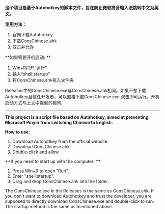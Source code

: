 **这个项目是基于Autohotkey的脚本文件，旨在防止微软拼音输入法跳转中文为英文。**

**使用方法：**
1. 官网下载Autohotkey
2. 下载ConsChinese.ahk
3. 双击并允许

**如果需要开机启动: **
1. Win+R打开“运行”
2. 输入“shell:startup”
3. 将ConsChinese.ahk拖入文件夹


Releases中的ConsChinese.exe与ConsChinese.ahk相同。如果不想下载Autohotkey且信任开发者，可以直接下载ConsChinese.exe,双击即可运行。开机启动方式与上文中提到的相同.

------------------------------------------------------------------------------------------------------------------------------------------------------------------------

**This project is a script file based on Autohotkey, aimed at preventing Microsoft Pinyin from switching Chinese to English.**

**How to use:**
1. Download Autohotkey from the official website.
2. Download ConsChinese.ahk.
3. Double-click and allow.

**If you need to start up with the computer: **
1. Press Win+R to open "Run".
2. Enter "shell:startup".
3. Drag and drop ConsChinese.ahk into the folder.

The ConsChinese.exe in the Releases is the same as ConsChinese.ahk. If you don't want to download Autohotkey and trust the developer, you are supposed to directly download ConsChinese.exe and double-click to run. The startup method is the same as mentioned above.

